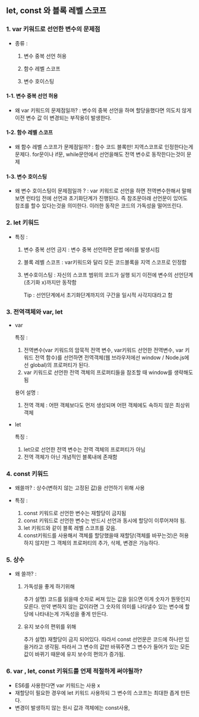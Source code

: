 ## let, const 와 블록 레벨 스코프



### 1. var 키워드로 선언한 변수의 문제점

- 종류 : 

  1. 변수 중복 선언 허용

  2. 함수 레벨 스코프

  3. 변수 호이스팅

     

#### 1-1. 변수 중복 선언 허용

- 왜 var 키워드의 문제점일까? : 변수의 중복 선언을 하며 할당을했다면 의도치 않게 이전 변수 값													 이 변경되는 부작용이 발생한다.

#### 1-2. 함수 레벨 스코프

- 왜 함수 레벨 스코프가 문제점일까? : 함수 코드 블록만! 지역스코프로 인정한다는게 문제다. for문이나 if문, while문안에서 선언을해도 전역 변수로 동작한다는것이 문제



#### 1-3. 변수 호이스팅

- 왜 변수 호이스팅이 문제점일까 ? : var 키워드로 선언을 하면 전역변수한해서 말해보면 런타임 전에 선언과 초기화단계가 진행된다. 즉 참조문아래 선언문이 있어도 참조를 할수 있다는것을 의미한다. 이러한 동작은 코드의 가독성을 떨어뜨린다.



### 2. let 키워드

- 특징 : 

  1. 변수 중복 선언 금지 : 변수 중복 선언하면 문법 에러를 발생시킴

  2. 블록 레벨 스코프 : var키워드와 달리 모든 코드블록을 지역 스코프로 인정함

  3. 변수호이스팅 : 자신의 스코프 범위의 코드가 실행 되기 이전에 변수의 선언단계 (초기화 x)까지만 동작함 

     Tip : 선언단계에서 초기화단계까지의 구간을 일시적 사각지대라고 함



### 3. 전역객체와 var, let

- var 

  특징 : 

  1. 전역변수(var 키워드의 암묵적 전역 변수,  var키워드 선언한 전역변수, var 키워드 전역 함수)를 선언하면 전역객체(웹 브라우저에선 window / Node.js에선 global)의 프로퍼티가 된다.
  2. var 키워드로 선언한 전역 객체의 프로퍼티들을 참조할 때 window를 생략해도 됨

  용어 설명 :

  1. 전역 객체 : 어떤 객체보다도 먼저 생성되며 어떤 객체에도 속하지 않은 최상위 객체



- let

  특징 : 

  1. let으로 선언한 전역 변수는 전역 객체의 프로퍼티가 아님
  2. 전역 객체가 아닌 개념적인 블록내에 존재함



### 4. const 키워드

- 왜쓸까? : 상수(변하지 않는 고정된 값)을 선언하기 위해 사용



- 특징 : 
  1. const 키워드로 선언한 변수는 재할당이 금지됨
  2. const 키워드로 선언한 변수는 반드시 선언과 동시에 할당이 이루어져야 됨.
  3. let 키워드와 같이 블록 레벨 스코프를 갖음.
  4. const키워드를 사용해서 객체를 할당했을때 재할당(객체를 바꾸는것)은 허용하지 않지만 그 객체의 프로퍼티의 추가, 삭제, 변경은 가능하다.



### 5. 상수 

- 왜 쓸까? : 

  1. 가독성을 좋게 하기위해 

     추가 설명) 코드를 읽을때 숫자로 써져 있는 값을 읽으면 이게 숫자가 뭔뜻인지 모른다. 만약 변하지 않는 값이라면 그 숫자의 의미를 나타낼수 있는 변수에 할당에 나타내는게 가독성을 좋게 만든다.

  2. 유지 보수의 편위를 위해

     추가 설명) 재할당이 금지 되어있다. 따라서 const 선언문은 코드에 하나만 있을거라고 생각됨. 따라서 그 변수의 값만 바꿔주면 그 변수가 들어가 있는 모든 값이 바뀌기 때문에 유지 보수의 편의가 증가됨.



### 6. var , let, const 키워드를 언제 적절하게 써야될까?

- ES6를 사용한다면 var 키워드는 사용 x
- 재할당이 필요한 경우에 let 키워드 사용하되 그 변수의 스코프는 최대한 좁게 만든다.
- 변경이 발생하지 않는 원시 값과 객체에는 const사용, 